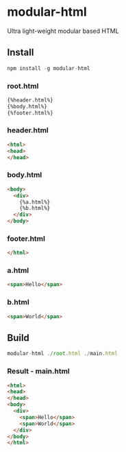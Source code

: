 # modular-html
Ultra light-weight modular based HTML

## Install

````js
npm install -g modular-html
````

### root.html

````html
{%header.html%}
{%body.html%}
{%footer.html%}
````

### header.html

````html
<html>
<head>
</head>
````

### body.html

````html
<body>
  <div>
    {%a.html%}
    {%b.html%}
  </div>
</body>
````

### footer.html

````html
</html>
````

### a.html

````html
<span>Hello</span>
````

### b.html

````html
<span>World</span>
````

## Build

````js
modular-html ./root.html ./main.html
````

### Result - main.html

````html
<html>
<head>
</head>
<body>
  <div>
    <span>Hello</span>
    <span>World</span>
  </div>
</body>
</html>
````
